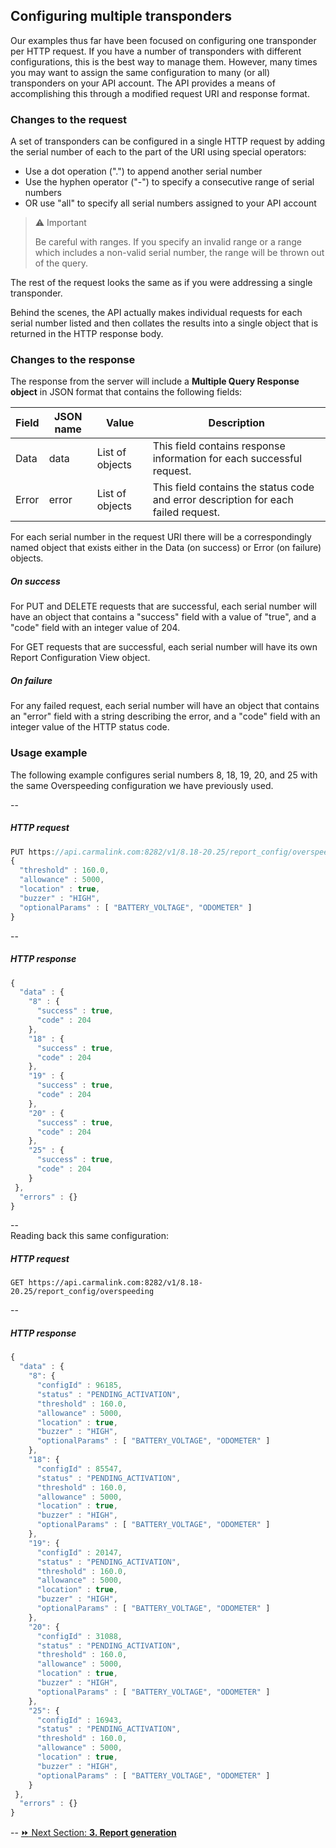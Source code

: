## Configuring multiple transponders  
Our examples thus far have been focused on configuring one transponder per HTTP request. If you have a number of transponders with different configurations, this is the best way to manage them. However, many times you may want to assign the same configuration to many (or all) transponders on your API account. The API provides a means of accomplishing this through a modified request URI and response format.  

### Changes to the request  
A set of transponders can be configured in a single HTTP request by adding the serial number of each to the <serial> part of the URI using special operators:  

* Use a dot operation (".") to append another serial number  
* Use the hyphen operator ("-") to specify a consecutive range of serial numbers  
* OR use "all" to specify all serial numbers assigned to your API account  

> :warning: Important  
>  
> Be careful with ranges. If you specify an invalid range or a range which includes a non-valid serial number, the range will be thrown out of the query.  

The rest of the request looks the same as if you were addressing a single transponder.  

Behind the scenes, the API actually makes individual requests for each serial number listed and then collates the results into a single object that is returned in the HTTP response body.  
  
### Changes to the response  
The response from the server will include a **Multiple Query Response object** in JSON format that contains the following fields:  

Field | JSON name | Value | Description
------|-----------|-------|-------------
Data | data | List of objects | This field contains response information for each successful request.
Error | error | List of objects | This field contains the status code and error description for each failed request.  

For each serial number in the request URI there will be a correspondingly named object that exists either in the Data (on success) or Error (on failure) objects.  

##### On success  
For PUT and DELETE requests that are successful, each serial number will have an object that contains a "success" field with a value of "true", and a "code" field with an integer value of 204.  

For GET requests that are successful, each serial number will have its own Report Configuration View object.  

##### On failure  
For any failed request, each serial number will have an object that contains an "error" field with a string describing the error, and a "code" field with an integer value of the HTTP status code.  

### Usage example  
The following example configures serial numbers 8, 18, 19, 20, and 25 with the same Overspeeding configuration we have previously used.  
 
--
##### HTTP request
```javascript
PUT https://api.carmalink.com:8282/v1/8.18-20.25/report_config/overspeeding
{
  "threshold" : 160.0,
  "allowance" : 5000,
  "location" : true,
  "buzzer" : "HIGH",
  "optionalParams" : [ "BATTERY_VOLTAGE", "ODOMETER" ]
}
```  
--
##### HTTP response  
```javascript
{
  "data" : {
    "8" : {
      "success" : true,
      "code" : 204
    },
    "18" : {
      "success" : true,
      "code" : 204
    },
    "19" : {
      "success" : true,
      "code" : 204
    },
    "20" : {
      "success" : true,
      "code" : 204
    },
    "25" : {
      "success" : true,
      "code" : 204
    }
 },
  "errors" : {}
}
```  
--  
Reading back this same configuration:  
##### HTTP request  
```javescript
GET https://api.carmalink.com:8282/v1/8.18-20.25/report_config/overspeeding  
```  
--  
##### HTTP response  
```javascript
{
  "data" : {
    "8": {
      "configId" : 96185,
      "status" : "PENDING_ACTIVATION",
      "threshold" : 160.0,
      "allowance" : 5000,
      "location" : true,
      "buzzer" : "HIGH",
      "optionalParams" : [ "BATTERY_VOLTAGE", "ODOMETER" ]
    },
    "18": {
      "configId" : 85547,
      "status" : "PENDING_ACTIVATION",
      "threshold" : 160.0,
      "allowance" : 5000,
      "location" : true,
      "buzzer" : "HIGH",
      "optionalParams" : [ "BATTERY_VOLTAGE", "ODOMETER" ]
    },
    "19": {
      "configId" : 20147,
      "status" : "PENDING_ACTIVATION",
      "threshold" : 160.0,
      "allowance" : 5000,
      "location" : true,
      "buzzer" : "HIGH",
      "optionalParams" : [ "BATTERY_VOLTAGE", "ODOMETER" ]
    },
    "20": {
      "configId" : 31088,
      "status" : "PENDING_ACTIVATION",
      "threshold" : 160.0,
      "allowance" : 5000,
      "location" : true,
      "buzzer" : "HIGH",
      "optionalParams" : [ "BATTERY_VOLTAGE", "ODOMETER" ]
    },
    "25": {
      "configId" : 16943,
      "status" : "PENDING_ACTIVATION",
      "threshold" : 160.0,
      "allowance" : 5000,
      "location" : true,
      "buzzer" : "HIGH",
      "optionalParams" : [ "BATTERY_VOLTAGE", "ODOMETER" ]
    }
 },
  "errors" : {}
}
```  

--
[:fast_forward: Next Section: **3. Report generation**](/3reportGeneration.md)

